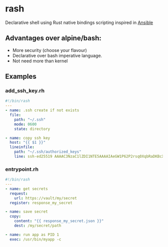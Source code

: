 # rash

Declarative shell using Rust native bindings scripting inspired in [Ansible](https://www.ansible.com/)

## Advantages over alpine/bash:

- More security (choose your flavour)
- Declarative over bash imperative language.
- Not need more than kernel

## Examples

### add_ssh_key.rh

```yaml
#!/bin/rash
---
- name: .ssh create if not exists
  file:
    path: "~/.ssh"
    mode: 0600
    state: directory

- name: copy ssh key
  host: "{{ $1 }}"
  lineinfile:
    path: "~/.ssh/authorized_keys"
    line: ssh-ed25519 AAAAC3NzaC1lZDI1NTE5AAAAIAeGW1P62P2rsq0XqbRaDKBcXZUPRklo0L1EyR30CwoP agil@z800
```

### entrypoint.rh

```yaml
#!/bin/rash
---
- name: get secrets
  request:
    url: https://vault/my/secret
  register: response_my_secret

- name: save secret
  copy:
    content: "{{ response_my_secret.json }}"
    dest: /my/secret/path

- name: run app as PID 1
  exec: /usr/bin/myapp -c
```
